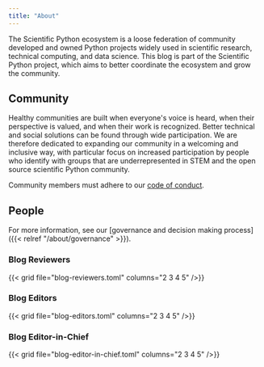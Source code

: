 ```yaml
---
title: "About"
---
```


The Scientific Python ecosystem is a loose federation of community developed
and owned Python projects widely used in scientific research, technical
computing, and data science. This blog is part of the Scientific Python
project, which aims to better coordinate the ecosystem and grow the community.

## Community

Healthy communities are built when everyone's voice is heard,
when their perspective is valued, and when their work is recognized.
Better technical and social solutions can be found through wide participation.
We are therefore dedicated to expanding our community in a welcoming and inclusive way,
with particular focus on increased participation by people who identify with groups that are
underrepresented in STEM and the open source scientific Python community.

Community members must adhere to our
[code of conduct](https://scientific-python.org/code_of_conduct/).

## People

For more information, see our
[governance and decision making process]({{< relref "/about/governance" >}}).

### Blog Reviewers

{{< grid file="blog-reviewers.toml" columns="2 3 4 5" />}}

### Blog Editors

{{< grid file="blog-editors.toml" columns="2 3 4 5" />}}

### Blog Editor-in-Chief

{{< grid file="blog-editor-in-chief.toml" columns="2 3 4 5" />}}
